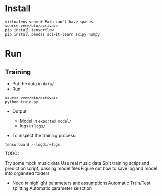 # Install 
```
virtualenv venv # Path can't have spaces
source venv/bin/activate
pip install tensorflow
pip install pandas scikit-learn scipy numpy
```

# Run 
## Training
* Put the data in `data/`
* Run 
```
source venv/bin/activate
python train.py
```
* Output:
  * Model in `exported_model/`
  * logs in `logs/`

* To inspect the training process:

```
tensorboard --logdir=logs
```
TODO:

Try some mock music data
Use real music data
Split training script and prediction script, passing model files
Figure out how to save log and model into organized folders
  - Need to highlight parameters and assumptions
Automatic Train/Test splitting 
Automatic parameter selection

